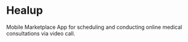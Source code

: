 # Healup
Mobile Marketplace App for scheduling and conducting online medical consultations via video call.
